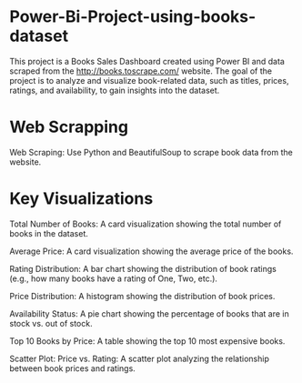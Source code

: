 # Power-Bi-Project-using-books-dataset
This project is a Books Sales Dashboard created using Power BI and data scraped from the http://books.toscrape.com/ website. The goal of the project is to analyze and visualize book-related data, such as titles, prices, ratings, and availability, to gain insights into the dataset.
# Web Scrapping
Web Scraping: Use Python and BeautifulSoup to scrape book data from the website.
# Key Visualizations
Total Number of Books: A card visualization showing the total number of books in the dataset.

Average Price: A card visualization showing the average price of the books.

Rating Distribution: A bar chart showing the distribution of book ratings (e.g., how many books have a rating of One, Two, etc.).

Price Distribution: A histogram showing the distribution of book prices.

Availability Status: A pie chart showing the percentage of books that are in stock vs. out of stock.

Top 10 Books by Price: A table showing the top 10 most expensive books.

Scatter Plot: Price vs. Rating: A scatter plot analyzing the relationship between book prices and ratings.
